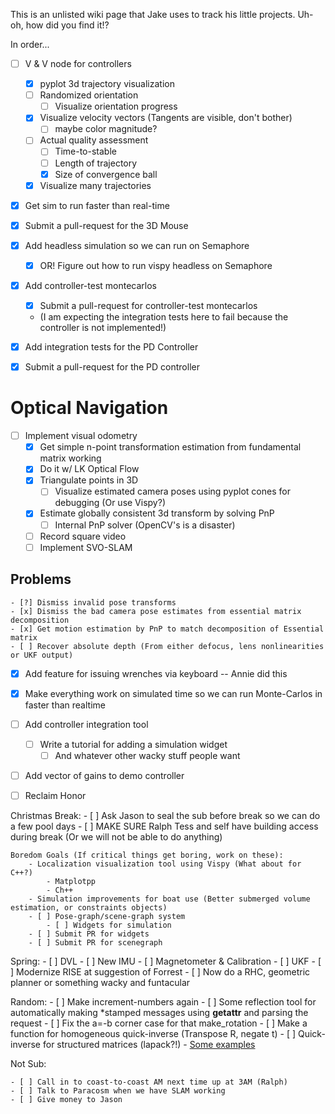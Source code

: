 This is an unlisted wiki page that Jake uses to track his little projects. Uh-oh, how did you find it!?


In order...

- [ ] V & V node for controllers
    - [x] pyplot 3d trajectory visualization
    - [ ] Randomized orientation
        - [ ] Visualize orientation progress
    - [x] Visualize velocity vectors (Tangents are visible, don't bother)
        - [ ] maybe color magnitude?
    - [ ] Actual quality assessment
        - [ ] Time-to-stable
        - [ ] Length of trajectory
        - [x] Size of convergence ball
    - [x] Visualize many trajectories
- [x] Get sim to run faster than real-time
- [x] Submit a pull-request for the 3D Mouse
- [x] Add headless simulation so we can run on Semaphore
    - [x] OR! Figure out how to run vispy headless on Semaphore

- [x] Add controller-test montecarlos
    - [x] Submit a pull-request for controller-test montecarlos
    - (I am expecting the integration tests here to fail because the controller is not implemented!)

- [x] Add integration tests for the PD Controller
- [x] Submit a pull-request for the PD controller

# Optical Navigation
- [ ] Implement visual odometry
    - [x] Get simple n-point transformation estimation from fundamental matrix working
    - [x] Do it w/ LK Optical Flow
    - [x] Triangulate points in 3D
        - [ ] Visualize estimated camera poses using pyplot cones for debugging (Or use Vispy?)
    - [x] Estimate globally consistent 3d transform by solving PnP
        - [ ] Internal PnP solver (OpenCV's is a disaster)
    - [ ] Record square video
    - [ ] Implement SVO-SLAM
## Problems
    - [?] Dismiss invalid pose transforms
    - [x] Dismiss the bad camera pose estimates from essential matrix decomposition
    - [x] Get motion estimation by PnP to match decomposition of Essential matrix
    - [ ] Recover absolute depth (From either defocus, lens nonlinearities or UKF output)


- [x] Add feature for issuing wrenches via keyboard -- Annie did this
- [x] Make everything work on simulated time so we can run Monte-Carlos in faster than realtime

- [ ] Add controller integration tool
    - [ ] Write a tutorial for adding a simulation widget
        - [ ] And whatever other wacky stuff people want
- [ ] Add vector of gains to demo controller
- [ ] Reclaim Honor

Christmas Break:
    - [ ] Ask Jason to seal the sub before break so we can do a few pool days
    - [ ] MAKE SURE Ralph Tess and self have building access during break (Or we will not be able to do anything)

    Boredom Goals (If critical things get boring, work on these):
        - Localization visualization tool using Vispy (What about for C++?)
            - Matplotpp
            - Ch++
        - Simulation improvements for boat use (Better submerged volume estimation, or constraints objects)
        - [ ] Pose-graph/scene-graph system
            - [ ] Widgets for simulation
        - [ ] Submit PR for widgets
        - [ ] Submit PR for scenegraph

Spring:
    - [ ] DVL
    - [ ] New IMU
    - [ ] Magnetometer & Calibration
    - [ ] UKF
    - [ ] Modernize RISE at suggestion of Forrest
        - [ ] Now do a RHC, geometric planner or something wacky and funtacular

Random:
    - [ ] Make increment-numbers again
    - [ ] Some reflection tool for automatically making *stamped messages using __getattr__ and parsing the request
    - [ ] Fix the a=-b corner case for that make_rotation
    - [ ] Make a function for homogeneous quick-inverse (Transpose R, negate t)
    - [ ] Quick-inverse for structured matrices (lapack?!)
        - [Some examples](http://stanford.edu/class/ee364a/lectures/num-lin-alg.pdf)

Not Sub:

    - [ ] Call in to coast-to-coast AM next time up at 3AM (Ralph)
    - [ ] Talk to Paracosm when we have SLAM working
    - [ ] Give money to Jason